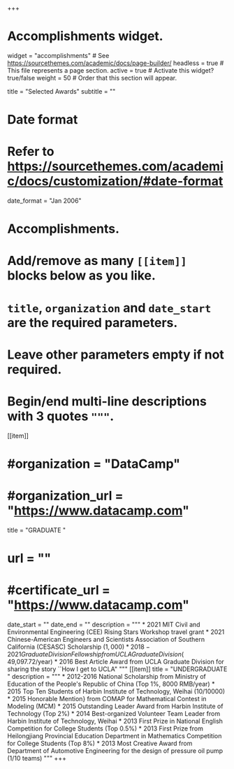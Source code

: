+++
# Accomplishments widget.
widget = "accomplishments"  # See https://sourcethemes.com/academic/docs/page-builder/
headless = true  # This file represents a page section.
active = true  # Activate this widget? true/false
weight = 50  # Order that this section will appear.

title = "Selected Awards"
subtitle = ""

# Date format
#   Refer to https://sourcethemes.com/academic/docs/customization/#date-format
date_format = "Jan 2006"

# Accomplishments.
#   Add/remove as many `[[item]]` blocks below as you like.
#   `title`, `organization` and `date_start` are the required parameters.
#   Leave other parameters empty if not required.
#   Begin/end multi-line descriptions with 3 quotes `"""`.
[[item]]
#  #organization = "DataCamp"
#  #organization_url = "https://www.datacamp.com"
  title = "GRADUATE "
#  url = ""
#  #certificate_url = "https://www.datacamp.com"
  date_start = ""
  date_end = ""
  description = """
    * 2021      MIT Civil and Environmental Engineering (CEE) Rising Stars Workshop travel grant
    * 2021      Chinese-American Engineers and Scientists Association of Southern California (CESASC) Scholarship ($1,000)
    * 2018-2021 Graduate Division Fellowship from UCLA Graduate Division ($ 49,097.72/year)
    * 2016      Best Article Award from UCLA Graduate Division for sharing the story ``How I get to UCLA"
"""
[[item]]
  title = "UNDERGRADUATE "
  description = """
    * 2012-2016 National Scholarship from Ministry of Education of the People's Republic of China (Top 1%, 8000 RMB/year)
    * 2015      Top Ten Students of Harbin Institute of Technology, Weihai (10/10000)
    * 2015      Honorable Mention} from COMAP for Mathematical Contest in Modeling (MCM)
    * 2015      Outstanding Leader Award from Harbin Institute of Technology (Top 2%)
    * 2014      Best-organized Volunteer Team Leader from Harbin Institute of Technology, Weihai
    * 2013      First Prize in National English Competition for College Students (Top 0.5%)
    * 2013      First Prize from Heilongjiang Provincial Education Department in Mathematics Competition for College Students (Top 8%)
    * 2013      Most Creative Award from Department of Automotive Engineering for the design of pressure oil pump (1/10 teams)
  """
+++

